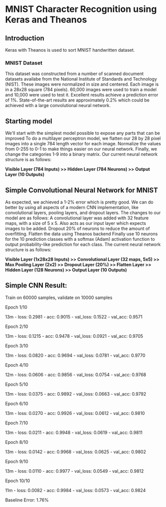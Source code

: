 # MNIST Character Recognition using Keras and Theanos
## Introduction
Keras with Theanos is used to sort MNIST handwritten dataset. 

### MNIST Dataset
This dataset was constructed from a number of scanned document datasets availabe from the National Institute of Standards and Technology (NIST). These images were normalized in size and centered. Each image is in a 28x28 square (784 pixels). 60,000 images were used to train a model and 10,000 were used to test it. Excellent results achieve a prediction error of 1%. State-of-the-art results are approximately 0.2% which could be achieved with a large convolutional neural network.

## Starting model
We'll start with the simplest model possible to expose any parts that can be improved
To do a multilayer perceptron model, we flatten our 28 by 28 pixel images into a single 784 length vector for each image.
Normalize the values from 0-255 to 0-1 to make things easier on our neural network.
Finally, we change the categories 1-9 into a binary matrix.
Our current neural network structure is as follows:

**Visible Layer (784 Inputs) >> Hidden Layer (784 Neurons) >> Output Layer (10 Outputs)**

## Simple Convolutional Neural Network for MNIST
As expected, we achieved a 1-2% error which is pretty good. We can do better by using all aspects of a modern CNN implementation, like convolutional layers, pooling layers, and dropout layers.
The changes to our model are as follows:
A convolutional layer was added with 32 feature maps, with a size of 5 x 5. Also acts as our input layer which expects images to be added.
Dropout 20% of neurons to reduce the amount of overfitting.
Flatten the data using Theanos backend
Finally use 10 neurons for the 10 prediction classes with a softmax (Adam) activation function to output probability-like prediction for each class.
The current neural network structure is as follows:

**Visible Layer (1x28x28 Inputs) >> Convolutional Layer (32 maps, 5x5) >> Max Pooling Layer (2x2) >> Dropout Layer (20%) >> Flatten Layer >> Hidden Layer (128 Neurons) >> Output Layer (10 Outputs)**

## Simple CNN Result:
Train on 60000 samples, validate on 10000 samples

Epoch 1/10

13m - loss: 0.2981 - acc: 0.9015 - val_loss: 0.1522 - val_acc: 0.9571

Epoch 2/10

13m - loss: 0.1215 - acc: 0.9478 - val_loss: 0.0921 - val_acc: 0.9705

Epoch 3/10

13m - loss: 0.0820 - acc: 0.9694 - val_loss: 0.0781 - val_acc: 0.9770

Epoch 4/10

12m - loss: 0.0606 - acc: 0.9856 - val_loss: 0.0754 - val_acc: 0.9768

Epoch 5/10

13m - loss: 0.0375 - acc: 0.9892 - val_loss: 0.0663 - val_acc: 0.9792

Epoch 6/10

13m - loss: 0.0270 - acc: 0.9926 - val_loss: 0.0612 - val_acc: 0.9810

Epoch 7/10

13m - loss: 0.0211 - acc: 0.9948 - val_loss: 0.0619 - val_acc: 0.9811

Epoch 8/10

13m - loss: 0.0142 - acc: 0.9968 - val_loss: 0.0625 - val_acc: 0.9802

Epoch 9/10

13m - loss: 0.0110 - acc: 0.9977 - val_loss: 0.0549 - val_acc: 0.9812

Epoch 10/10

11m - loss: 0.0082 - acc: 0.9984 - val_loss: 0.0573 - val_acc: 0.9824

Baseline Error: 1.76%

